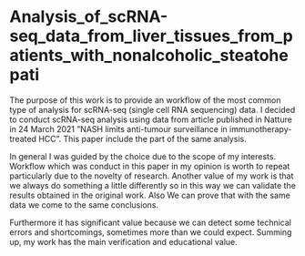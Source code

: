 # Analysis_of_scRNA-seq_data_from_liver_tissues_from_patients_with_nonalcoholic_steatohepati

The purpose of this work is to provide an workflow of the most common type of analysis for
scRNA-seq (single cell RNA sequencing) data. I decided to conduct scRNA-seq analysis using
data from article published in Natture in 24 March 2021 ”NASH limits anti-tumour surveillance
in immunotherapy-treated HCC”. This paper include the part of the same analysis.

In general I was guided by the choice due to the scope of my interests. Workflow which was conduct in
this paper in my opinion is worth to repeat particularly due to the novelty of research. Another
value of my work is that we always do something a little differently so in this way we can validate
the results obtained in the original work. Also We can prove that with the same data we come to
the same conclusions. 

Furthermore it has significant value because we can detect some technical
errors and shortcomings, sometimes more than we could expect. Summing up, my work has the
main verification and educational value.
